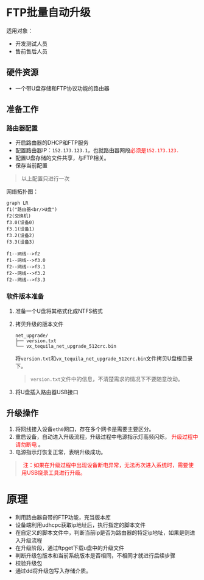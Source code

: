 # FTP批量自动升级

适用对象：

- 开发测试人员
- 售前售后人员

## 硬件资源

- 一个带U盘存储和FTP协议功能的路由器

## 准备工作

### 路由器配置

- 开启路由器的DHCP和FTP服务
- 配置路由器IP：`152.173.123.1`，也就路由器网段<font color='red'>必须是`152.173.123.`</font>
- 配置U盘存储的文件共享，与FTP相关。
- 保存当前配置

> 以上配置只进行一次

网络拓扑图：

```mermaid
graph LR
f1("路由器<br/>U盘")
f2(交换机)
f3.0(设备0)
f3.1(设备1)
f3.2(设备2)
f3.3(设备3)

f1--网线-->f2
f1--网线-->f3.0
f2--网线-->f3.1
f2--网线-->f3.2
f2--网线-->f3.3
```

### 软件版本准备

1. 准备一个U盘将其格式化成NTFS格式

2. 拷贝升级的版本文件

   ```
   net_upgrade/
   ├── version.txt
   └── vx_tequila_net_upgrade_512crc.bin
   ```

   将`version.txt`和`vx_tequila_net_upgrade_512crc.bin`文件拷贝U盘根目录下。

   > `version.txt`文件中的信息，不清楚需求的情况下不要随意改动。

3. 将U盘插入路由器USB接口



## 升级操作

1. 将网线接入设备`eth0`网口，存在多个网卡是需要主要区分。
2. 重启设备，自动进入升级流程，升级过程中电源指示灯高频闪烁，<font color='red'> 升级过程中请勿断电 </font>。
3. 电源指示灯恢复正常，表明升级成功。

> <font color='red'> 注：如果在升级过程中出现设备断电异常，无法再次进入系统时，需要使用USB烧录工具进行升级。</font>





# 原理

- 利用路由器自带的FTP功能，充当版本库
- 设备端利用udhcpc获取ip地址后，执行指定的脚本文件
- 在自定义的脚本文件中，判断当前ip是否为路由器的特定ip地址，如果是则进入升级流程
- 在升级阶段，通过ftpget下载u盘中的升级文件
- 判断升级包版本和当前系统版本是否相同，不相同才就进行后续步骤
- 校验升级包
- 通过dd将升级包写入存储介质。
